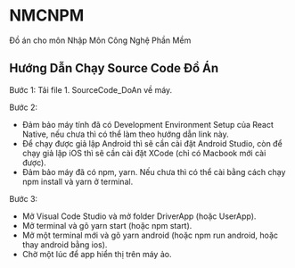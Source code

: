 # NMCNPM
Đồ án cho môn Nhập Môn Công Nghệ Phần Mềm

## Hướng Dẫn Chạy Source Code Đồ Án

Bước 1: Tải file 1. SourceCode_DoAn về máy.

Bước 2: 
- Đảm bảo máy tính đã có Development Environment Setup của React Native, nếu chưa thì có thể làm theo hướng dẫn link này.
- Để chạy được giả lập Android thì sẽ cần cài đặt Android Studio, còn để chạy giả lập iOS thì sẽ cần cài đặt XCode (chỉ có Macbook mới cài được).
- Đảm bảo máy đã có npm, yarn. Nếu chưa thì có thể cài bằng cách chạy npm install và yarn ở terminal.

Bước 3:
- Mở Visual Code Studio và mở folder DriverApp (hoặc UserApp).
- Mở terminal và gõ yarn start (hoặc npm start).
- Mở một terminal mới và gõ yarn android (hoặc npm run android, hoặc thay android bằng ios).
- Chờ một lúc để app hiển thị trên máy ảo.

